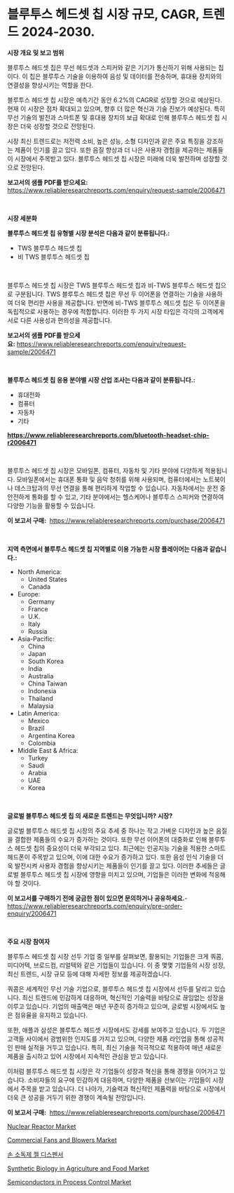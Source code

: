 <p><h1>블루투스 헤드셋 칩 시장 규모, CAGR, 트렌드 2024-2030.</h1></p><p><strong>시장 개요 및 보고 범위</strong></p>
<p><p>블루투스 헤드셋 칩은 무선 헤드셋과 스피커와 같은 기기가 통신하기 위해 사용되는 칩이다. 이 칩은 블루투스 기술을 이용하여 음성 및 데이터를 전송하며, 휴대용 장치와의 연결성을 향상시키는 역할을 한다.</p><p>블루투스 헤드셋 칩 시장은 예측기간 동안 6.2%의 CAGR로 성장할 것으로 예상된다. 현재 이 시장은 점차 확대되고 있으며, 향후 더 많은 혁신과 기술 진보가 예상된다. 특히 무선 기술의 발전과 스마트폰 및 휴대용 장치의 보급 확대로 인해 블루투스 헤드셋 칩 시장은 더욱 성장할 것으로 전망된다.</p><p>시장 최신 트렌드로는 저전력 소비, 높은 성능, 소형 디자인과 같은 주요 특징을 강조하는 제품이 인기를 끌고 있다. 또한 음질 향상과 더 나은 사용자 경험을 제공하는 제품들이 시장에서 주목받고 있다. 블루투스 헤드셋 칩 시장은 미래에 더욱 발전하며 성장할 것으로 전망된다.</p></p>
<p><strong>보고서의 샘플 PDF를 받으세요:</strong> <a href="https://www.reliableresearchreports.com/enquiry/request-sample/2006471">https://www.reliableresearchreports.com/enquiry/request-sample/2006471</a></p>
<p>&nbsp;</p>
<p><strong>시장 세분화</strong></p>
<p><strong>블루투스 헤드셋 칩 유형별 시장 분석은 다음과 같이 분류됩니다.:</strong></p>
<p><ul><li>TWS 블루투스 헤드셋 칩</li><li>비 TWS 블루투스 헤드셋 칩</li></ul></p>
<p>&nbsp;</p>
<p><p>블루투스 헤드셋 칩 시장은 TWS 블루투스 헤드셋 칩과 비-TWS 블루투스 헤드셋 칩으로 구분됩니다. TWS 블루투스 헤드셋 칩은 무선 두 이어폰을 연결하는 기술을 사용하여 더욱 편리한 사용을 제공합니다. 반면에 비-TWS 블루투스 헤드셋 칩은 두 이어폰을 독립적으로 사용하는 경우에 적합합니다. 이러한 두 가지 시장 타입은 각각의 고객에게 서로 다른 사용성과 편의성을 제공합니다.</p></p>
<p><strong>보고서의 샘플 PDF를 받으세요:</strong>&nbsp;<a href="https://www.reliableresearchreports.com/enquiry/request-sample/2006471">https://www.reliableresearchreports.com/enquiry/request-sample/2006471</a></p>
<p>&nbsp;</p>
<p><strong> 블루투스 헤드셋 칩 응용 분야별 시장 산업 조사는 다음과 같이 분류됩니다.:</strong></p>
<p><ul><li>휴대전화</li><li>컴퓨터</li><li>자동차</li><li>기타</li></ul></p>
<p><strong><a href="https://www.reliableresearchreports.com/bluetooth-headset-chip-r2006471">https://www.reliableresearchreports.com/bluetooth-headset-chip-r2006471</a></strong></p>
<p>&nbsp;</p>
<p><p>블루투스 헤드셋 칩 시장은 모바일폰, 컴퓨터, 자동차 및 기타 분야에 다양하게 적용됩니다. 모바일폰에서는 휴대폰 통화 및 음악 청취를 위해 사용되며, 컴퓨터에서는 노트북이나 데스크탑과의 무선 연결을 통해 편리하게 작업할 수 있습니다. 자동차에서는 운전 중 안전하게 통화를 할 수 있고, 기타 분야에서는 헬스케어나 블루투스 스피커와 연결하여 다양한 기능을 활용할 수 있습니다.</p></p>
<p><strong>이 보고서 구매:</strong>&nbsp; <a href="https://www.reliableresearchreports.com/purchase/2006471">https://www.reliableresearchreports.com/purchase/2006471</a></p>
<p>&nbsp;</p>
<p><strong>지역 측면에서 블루투스 헤드셋 칩 지역별로 이용 가능한 시장 플레이어는 다음과 같습니다.:</strong></p>
<p><ul>
    <li>
        North America:
        <ul>
            <li>United States</li>
            <li>Canada</li>
        </ul>
    </li>
    <li>
        Europe:
        <ul>
            <li>Germany</li>
            <li>France</li>
            <li>U.K.</li>
            <li>Italy</li>
            <li>Russia</li>
        </ul>
    </li>
    <li>
        Asia-Pacific:
        <ul>
            <li>China</li>
            <li>Japan</li>
            <li>South Korea</li>
            <li>India</li>
            <li>Australia</li>
            <li>China Taiwan</li>
            <li>Indonesia</li>
            <li>Thailand</li>
            <li>Malaysia</li>
        </ul>
    </li>
    <li>
        Latin America:
        <ul>
            <li>Mexico</li>
            <li>Brazil</li>
            <li>Argentina Korea</li>
            <li>Colombia</li>
        </ul>
    </li>
    <li>
        Middle East & Africa:
        <ul>
            <li>Turkey</li>
            <li>Saudi</li>
            <li>Arabia</li>
            <li>UAE</li>
            <li>Korea</li>
        </ul>
    </li>
    </ul></p>
<p>&nbsp;</p>
<p><strong>글로벌 블루투스 헤드셋 칩 의 새로운 트렌드는 무엇입니까? 시장?</strong></p>
<p><p>글로벌 블루투스 헤드셋 칩 시장의 주요 추세 중 하나는 작고 가벼운 디자인과 높은 음질을 결합한 제품들의 수요가 증가하는 것이다. 또한 무선 이어폰의 대중화로 인해 블루투스 헤드셋 칩의 중요성이 더욱 부각되고 있다. 최근에는 인공지능 기술을 적용한 스마트 헤드폰이 주목받고 있으며, 이에 대한 수요가 증가하고 있다. 또한 음성 인식 기술을 더욱 발전시켜 사용자 경험을 향상시키는 제품들이 인기를 끌고 있다. 이러한 추세들은 글로벌 블루투스 헤드셋 칩 시장에 영향을 미치고 있으며, 기업들은 이러한 변화에 적응해야 할 것이다.</p></p>
<p><strong>이 보고서를 구매하기 전에 궁금한 점이 있으면 문의하거나 공유하세요.</strong>- <a href="https://www.reliableresearchreports.com/enquiry/pre-order-enquiry/2006471">https://www.reliableresearchreports.com/enquiry/pre-order-enquiry/2006471</a></p>
<p>&nbsp;</p>
<p><strong>주요 시장 참여자</strong></p>
<p><p>블루투스 헤드셋 칩 시장 선두 기업 중 일부를 살펴보면, 활용되는 기업들은 크게 쿼콤, 미디어텍, 브로드컴, 리얼텍와 같은 기업들이 있습니다. 이 중 몇몇 기업들의 시장 성장, 최신 트렌드, 시장 규모 등에 대해 자세한 정보를 제공하겠습니다.</p><p>쿼콤은 세계적인 무선 기술 기업으로, 블루투스 헤드셋 칩 시장에서 선두를 달리고 있습니다. 최신 트렌드에 민감하게 대응하며, 혁신적인 기술력을 바탕으로 끊임없는 성장을 이루고 있습니다. 기업의 매출액은 매년 꾸준히 증가하고 있으며, 글로벌 시장에서도 높은 점유율을 유지하고 있습니다.</p><p>또한, 애플과 삼성은 블루투스 헤드셋 시장에서도 강세를 보여주고 있습니다. 두 기업은 고객들 사이에서 광범위한 인지도를 가지고 있으며, 다양한 제품 라인업을 통해 성공적인 판매 실적을 거두고 있습니다. 특히, 최신 기술을 적극적으로 적용하여 매년 새로운 제품을 출시하고 있어 시장에서 지속적인 관심을 받고 있습니다.</p><p>이처럼 블루투스 헤드셋 칩 시장은 각 기업들이 성장과 혁신을 통해 경쟁을 이어가고 있습니다. 소비자들의 요구에 민감하게 대응하며, 다양한 제품을 선보이는 기업들이 시장에서 주목을 받고 있습니다. 더 나아가, 기술력과 혁신적인 제품력을 바탕으로 시장에서 더욱 큰 성공을 거두기 위한 경쟁이 계속될 전망입니다.</p></p>
<p><strong>이 보고서 구매:</strong>&nbsp;&nbsp;<a href="https://www.reliableresearchreports.com/purchase/2006471">https://www.reliableresearchreports.com/purchase/2006471</a></p>
<p><p><a href="https://www.linkedin.com/pulse/nuclear-reactor-market-key-successful-business-strategy-forecast-5x6ff?trackingId=8LFPiTZMvtZjYu1hLz3IOQ%3D%3D">Nuclear Reactor Market</a></p><p><a href="https://www.linkedin.com/pulse/commercial-fans-blowers-market-research-report-its-history-tqy2e?trackingId=Ph%2BAf6r8oSi%2B%2FvRSTPHNjg%3D%3D">Commercial Fans and Blowers Market</a></p><p><a href="https://github.com/Howaoole34545/Market-Research-Report-List-1/blob/main/562852353884.md">손 소독제 젤 디스펜서</a></p><p><a href="https://github.com/julyju69/Market-Research-Report-List-3/blob/main/synthetic-biology-in-agriculture-and-food-market.md">Synthetic Biology in Agriculture and Food Market</a></p><p><a href="https://github.com/gdfhhhj/Market-Research-Report-List-4/blob/main/semiconductors-in-process-control-market.md">Semiconductors in Process Control Market</a></p></p>